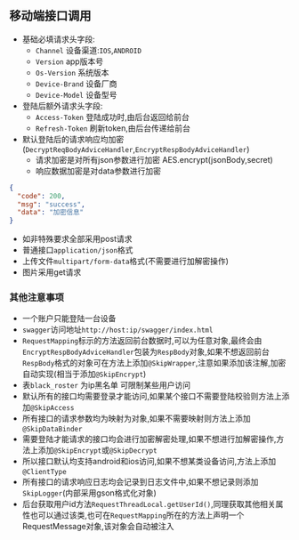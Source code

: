 ## 移动端接口调用
* 基础必填请求头字段:
    * `Channel` 设备渠道:`IOS`,`ANDROID`
    * `Version` app版本号
    * `Os-Version` 系统版本
    * `Device-Brand` 设备厂商
    * `Device-Model` 设备型号
* 登陆后额外请求头字段:
    * `Access-Token` 登陆成功时,由后台返回给前台
    * `Refresh-Token` 刷新token,由后台传递给前台
* 默认登陆后的请求响应均加密(`DecryptReqBodyAdviceHandler`,`EncryptRespBodyAdviceHandler`)
    * 请求加密是对所有json参数进行加密 AES.encrypt(jsonBody,secret)
    * 响应数据加密是对data参数进行加密

```json
{
  "code": 200,
  "msg": "success",
  "data": "加密信息" 
}
```

* 如非特殊要求全部采用post请求
* 普通接口`application/json`格式 
* 上传文件`multipart/form-data`格式(不需要进行加解密操作)
* 图片采用get请求


### 其他注意事项
* 一个账户只能登陆一台设备
* `swagger`访问地址`http://host:ip/swagger/index.html`
* `RequestMapping`标示的方法返回前台数据时,可以为任意对象,最终会由`EncryptRespBodyAdviceHandler`包装为`RespBody`对象,如果不想返回前台`RespBody`格式的对象可在方法上添加`@SkipWrapper`,注意如果添加该注解,加密自动实现(相当于添加`@SkipEncrypt`)
* 表`black_roster` 为ip黑名单 可限制某些用户访问
* 默认所有的接口均需要登录才能访问,如果某个接口不需要登陆校验则方法上添加`@SkipAccess`
* 所有接口的请求参数均为映射为对象,如果不需要映射则方法上添加`@SkipDataBinder`
* 需要登陆才能请求的接口均会进行加密解密处理,如果不想进行加解密操作,方法上添加`@SkipEncrypt`或`@SkipDecrypt`
* 所以接口默认均支持android和ios访问,如果不想某类设备访问,方法上添加`@ClientType`
* 所有接口的请求响应日志均会记录到日志文件中,如果不想记录则添加`SkipLogger`(内部采用gson格式化对象)
* 后台获取用户id方法`RequestThreadLocal.getUserId()`,同理获取其他相关属性也可以通过该类,也可在`RequestMapping`所在的方法上声明一个RequestMessage对象,该对象会自动被注入


